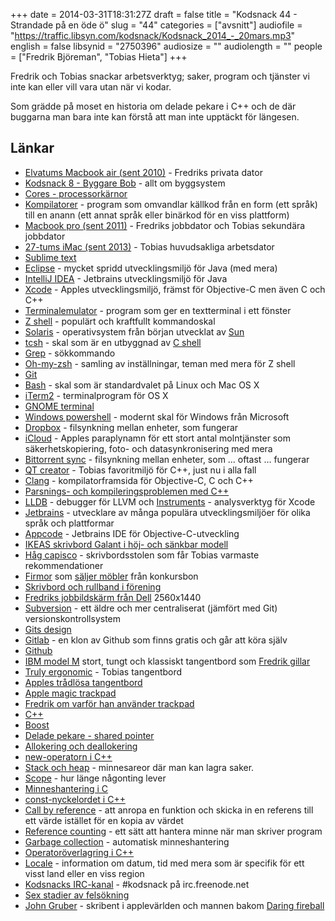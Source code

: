 +++
date = 2014-03-31T18:31:27Z
draft = false
title = "Kodsnack 44 - Strandade på en öde ö"
slug = "44"
categories = ["avsnitt"]
audiofile = "https://traffic.libsyn.com/kodsnack/Kodsnack_2014_-_20mars.mp3"
english = false
libsynid = "2750396"
audiosize = ""
audiolength = ""
people = ["Fredrik Björeman", "Tobias Hieta"]
+++

Fredrik och Tobias snackar arbetsverktyg; saker, program och tjänster vi inte kan eller vill vara utan när vi kodar.

Som grädde på moset en historia om delade pekare i C++ och de där buggarna man bara inte kan förstå att man inte upptäckt för längesen.

## Länkar ##

* [Elvatums Macbook air (sent 2010)](http://www.everymac.com/systems/apple/macbook-air/specs/macbook-air-core-2-duo-1.6-11-late-2010-specs.html) - Fredriks privata dator
* [Kodsnack 8 - Byggare Bob](https://kodsnack.se/blog/2012/11/19/kodsnack-8-byggare-bob) - allt om byggsystem
* [Cores - processorkärnor](http://en.wikipedia.org/wiki/Multi-core_processor)
* [Kompilatorer](http://en.wikipedia.org/wiki/Compiler) - program som omvandlar källkod från en form (ett språk) till en anann (ett annat språk eller binärkod för en viss plattform)
* [Macbook pro (sent 2011)](http://www.everymac.com/systems/apple/macbook_pro/specs/macbook-pro-core-i7-2.4-15-late-2011-unibody-thunderbolt-specs.html) - Fredriks jobbdator och Tobias sekundära jobbdator
* [27-tums iMac (sent 2013)](http://www.everymac.com/systems/apple/imac/specs/imac-core-i7-3.5-27-inch-aluminum-late-2013-specs.html) - Tobias huvudsakliga arbetsdator
* [Sublime text](http://www.sublimetext.com)
* [Eclipse](https://www.eclipse.org) - mycket spridd utvecklingsmiljö för Java (med mera)
* [IntelliJ IDEA](http://www.jetbrains.com/idea/) - Jetbrains utvecklingsmiljö för Java
* [Xcode](https://developer.apple.com/xcode/) - Apples utvecklingsmiljö, främst för Objective-C men även C och C++
* [Terminalemulator](http://en.wikipedia.org/wiki/Terminal_emulator) - program som ger en textterminal i ett fönster
* [Z shell](http://en.wikipedia.org/wiki/Z_shell) - populärt och kraftfullt kommandoskal
* [Solaris](http://en.wikipedia.org/wiki/Solaris_%28operating_system%29) - operativsystem från början utvecklat av [Sun](http://en.wikipedia.org/wiki/Sun_Microsystems)
* [tcsh](http://en.wikipedia.org/wiki/Tcsh) - skal som är en utbyggnad av [C shell](http://en.wikipedia.org/wiki/C_shell)
* [Grep](http://en.wikipedia.org/wiki/Grep) - sökkommando
* [Oh-my-zsh](https://github.com/robbyrussell/oh-my-zsh) - samling av inställningar, teman med mera för Z shell
* [Git](http://git-scm.com)
* [Bash](http://en.wikipedia.org/wiki/Bash_%28Unix_shell%29) - skal som är standardvalet på Linux och Mac OS X
* [iTerm2](http://www.iterm2.com/#/section/home) - terminalprogram för OS X
* [GNOME terminal](http://en.wikipedia.org/wiki/GNOME_Terminal)
* [Windows powershell](http://en.wikipedia.org/wiki/Windows_PowerShell) - modernt skal för Windows från Microsoft
* [Dropbox](https://www.dropbox.com) - filsynkning mellan enheter, som fungerar
* [iCloud](http://en.wikipedia.org/wiki/Icloud) - Apples paraplynamn för ett stort antal molntjänster som säkerhetskopiering, foto- och datasynkronisering med mera
* [Bittorrent sync](http://www.bittorrent.com/sync) - filsynkning mellan enheter, som … oftast … fungerar
* [QT creator](http://qt-project.org/wiki/Category:Tools::QtCreator) - Tobias favoritmiljö för C++, just nu i alla fall
* [Clang](http://en.wikipedia.org/wiki/Clang) - kompilatorframsida för Objective-C, C och C++
* [Parsnings- och kompileringsproblemen med C++](http://www.swig.org/article_cpp.html)
* [LLDB](http://lldb.llvm.org) - debugger för LLVM och [Instruments](http://en.wikipedia.org/wiki/Instruments_%28application%29) - analysverktyg för Xcode
* [Jetbrains](http://www.jetbrains.com) - utvecklare av många populära utvecklingsmiljöer för olika språk och plattformar
* [Appcode](http://www.jetbrains.com/objc/) - Jetbrains IDE för Objective-C-utveckling
* [IKEAS skrivbord Galant i höj- och sänkbar modell](http://www.ikea.com/se/sv/catalog/products/90088946/)
* [Håg capisco](http://www.hag.se/produkter/hag-capisco/hag-capisco-8107/) - skrivbordsstolen som får Tobias varmaste rekommendationer
* [Firmor](http://www.bafab.se/se/) som [säljer möbler](http://kontorsutvecklarna.se/begagnade-mobler/) från konkursbon
* [Skrivbord och rullband i förening](http://en.wikipedia.org/wiki/Treadmill_desk)
* [Fredriks jobbildskärm från Dell](http://www1.euro.dell.com/se/sv/hemanvandare/Peripherals/dell-u2713hm/pd.aspx?refid=dell-u2713hm&cs=sedhs1&s=dhs) 2560x1440
* [Subversion](http://subversion.apache.org) - ett äldre och mer centraliserat (jämfört med Git) versionskontrollsystem
* [Gits design](http://aosabook.org/en/git.html)
* [Gitlab](https://www.gitlab.com) - en klon av Github som finns gratis och går att köra själv
* [Github](https://github.com)
* [IBM model M](http://en.wikipedia.org/wiki/Model_M_keyboard) stort, tungt och klassiskt tangentbord som [Fredrik gillar](http://www.bjoreman.com/main.php?mainId=142)
* [Truly ergonomic](http://www.trulyergonomic.com/store/index.php) - Tobias tangentbord
* [Apples trådlösa tangentbord](http://store.apple.com/se/product/MC184S/B/apple-wireless-keyboard?fnode=5b3abcc454654c56a0e1d775d3d6376db8041083c9ce7e2898d21e1eb184a3ad6e0cfc3bf2491a37e86048c22a77079570707acc4e2677e2a7d412cfb3146608)
* [Apple magic trackpad](http://store.apple.com/se/product/MC380Z/A/magic-trackpad?fnode=5b3abcc454654c56a0e1d775d3d6376db8041083c9ce7e2898d21e1eb184a3ad6e0cfc3bf2491a37e86048c22a77079570707acc4e2677e2a7d412cfb3146608)
* [Fredrik om varför han använder trackpad](http://www.bjoreman.com/thoughts/magicTrackpad.html)
* [C++](http://en.wikipedia.org/wiki/C++)
* [Boost](http://en.wikipedia.org/wiki/Boost_%28C%2B%2B_libraries%29)
* [Delade pekare - shared pointer](http://www.cplusplus.com/reference/memory/shared_ptr/)
* [Allokering och deallokering](http://stackoverflow.com/a/15604573)
* [new-operatorn i C++](http://www.cplusplus.com/reference/new/operator%20new/)
* [Stack och heap](http://stackoverflow.com/questions/79923/what-and-where-are-the-stack-and-heap) - minnesareor där man kan lagra saker.
* [Scope](http://en.wikipedia.org/wiki/Scope_%28computer_science%29) - hur länge någonting lever
* [Minneshantering i C](http://stackoverflow.com/a/24922)
* [const-nyckelordet i C++](http://stackoverflow.com/questions/4064286/c-const-keyword-explanation)
* [Call by reference](http://en.wikipedia.org/wiki/Evaluation_strategy#Call_by_reference) - att anropa en funktion och skicka in en referens till ett värde istället för en kopia av värdet
* [Reference counting](http://en.wikipedia.org/wiki/Reference_counting) - ett sätt att hantera minne när man skriver program
* [Garbage collection](http://en.wikipedia.org/wiki/Garbage_collection_%28computer_science%29) - automatisk minneshantering
* [Operatoröverlagring i C++](http://courses.cms.caltech.edu/cs11/material/cpp/donnie/cpp-ops.html)
* [Locale](http://en.wikipedia.org/wiki/Locale) - information om datum, tid med mera som är specifik för ett visst land eller en viss region
* [Kodsnacks IRC-kanal](irc://irc.freenode.net/kodsnack) - #kodsnack på irc.freenode.net
* [Sex stadier av felsökning](http://plasmasturm.org/log/6debug/)
* [John Gruber](http://en.wikipedia.org/wiki/John_Gruber) - skribent i applevärlden och mannen bakom [Daring fireball](http://daringfireball.net)

